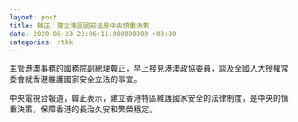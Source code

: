```yaml
---
layout: post
title: 韓正︰建立港區國安法是中央慎重決策
date: 2020-05-23 22:06:11.000000000 +08:00
categories: rthk
---
```


主管港澳事務的國務院副總理韓正，早上接見港澳政協委員，談及全國人大授權常委會就香港維護國家安全立法的事宜。

中央電視台報道，韓正表示，建立香港特區維護國家安全的法律制度，是中央的慎重決策，保障香港的長治久安和繁榮穩定。
